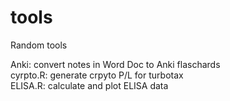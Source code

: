 # tools
Random tools 

Anki: convert notes in Word Doc to Anki flaschards\
cyrpto.R: generate crpyto P/L for turbotax \
ELISA.R: calculate and plot ELISA data

